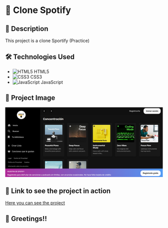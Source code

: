 # :rocket: Clone Spotify

## :page_with_curl: Description

This project is a clone Sportify (Practice)

## :hammer_and_wrench: Technologies Used

- ![HTML5](https://img.icons8.com/color/48/000000/html-5--v1.png) HTML5
- ![CSS3](https://img.icons8.com/color/48/000000/css3.png) CSS3
- ![JavaScript](https://img.icons8.com/color/48/000000/javascript--v1.png) JavaScript

## :camera_flash: Project Image

![Calendar](https://github.com/Adrian97G/Spotify-Clone/blob/main/img/concentracion/Spotify.PNG)

## :link: Link to see the project in action

[Here you can see the project](https://clone-spotify-adrian-dev.netlify.app/)

## :wave: Greetings!!
